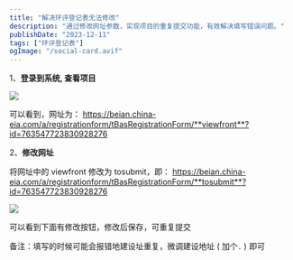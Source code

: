 ```yaml
---
title: "解决环评登记表无法修改"
description: "通过修改网址参数，实现项目的重复提交功能，有效解决填写错误问题。"
publishDate: "2023-12-11"
tags: ["环评登记表"]
ogImage: "/social-card.avif"
---
```


<!-- more --> 

1、**登录到系统, 查看项目**

![](https://i.730307.xyz/202407201420174.avif)

可以看到，网址为：
https://beian.china-eia.com/a/registrationform/tBasRegistrationForm/**viewfront**?id=763547723830928276

2、**修改网址**

将网址中的 viewfront 修改为 tosubmit，即：
https://beian.china-eia.com/a/registrationform/tBasRegistrationForm/**tosubmit**?id=763547723830928276

![](https://i.730307.xyz/202407201422205.avif)

可以看到下面有修改按钮，修改后保存，可重复提交

备注：填写的时候可能会报错地建设址重复，微调建设地址 ( 加个`.` ) 即可
